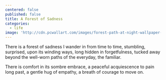 ```yaml
---
centered: false
published: false
title: A Forest of Sadness
categories:
  - life
image: 'http://cdn.pcwallart.com/images/forest-path-at-night-wallpaper-3.jpg'
---
```

There is a forest of sadness
I wander in from time to time,
stumbling, surprised,
upon its winding ways,
long hidden in forgetfulness,
tucked away beyond the well-worn paths
of the everyday, the familiar.

There is comfort
in its sombre embrace,
a peaceful acquiescence
to pain long past,
a gentle hug of empathy,
a breath of courage
to move on.



